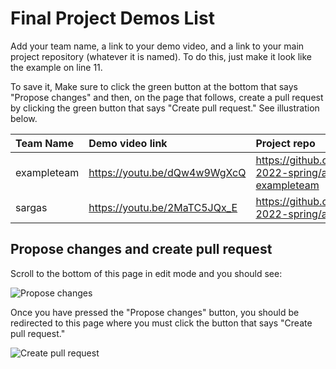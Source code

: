 # Final Project Demos List

Add your team name, a link to your demo video, and a link to your main project repository (whatever it is named).
To do this, just make it look like the example on line 11.

To save it, Make sure to click the green button at the bottom that says "Propose changes" and then, on the page that follows, create a pull request by clicking the green button that says "Create pull request."
See illustration below.

| Team Name | Demo video link | Project repo | 
|:--- |:--- |:--- |
| exampleteam | https://youtu.be/dQw4w9WgXcQ | https://github.com/comp426-2022-spring/a99-exampleteam |
| sargas | https://youtu.be/2MaTC5JQx_E | https://github.com/comp426-2022-spring/a99-sargas |

## Propose changes and create pull request

Scroll to the bottom of this page in edit mode and you should see: 

![Propose changes](https://user-images.githubusercontent.com/2459227/161869759-dc655119-5a19-4459-a3b9-7621d1c3e865.png)

Once you have pressed the "Propose changes" button, you should be redirected to this page where you must click the button that says "Create pull request."

![Create pull request](https://user-images.githubusercontent.com/2459227/161869772-c1fbd6d5-fa7e-43f0-8827-2ea2e07ec082.png)
